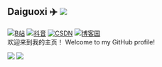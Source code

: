 <!--
**Ehco1996/Ehco1996** is a ✨ _special_ ✨ repository because its `README.md` (this file) appears on your GitHub profile.

Here are some ideas to get you started:

* 🔭 I’m currently working on ...
* 🌱 I’m currently learning ...
* 👯 I’m looking to collaborate on ...
* 🤔 I’m looking for help with ...
* 💬 Ask me about ...
* 📫 How to reach me: ...
* 😄 Pronouns: ...
* ⚡ Fun fact: ...
-->

## Daiguoxi ✈️ ![](https://views.whatilearened.today/views/github/daiguoxi/daiguoxi.svg)
[![B站](https://img.shields.io/badge/B站-DGX杂学-green)](https://space.bilibili.com/449154488) [![抖音](https://img.shields.io/badge/抖音-DG息-blue)](https://v.douyin.com/dGAUBc3/)  [![CSDN](https://img.shields.io/badge/CSDN-DG息-red)](https://blog.csdn.net/dgxl22) [![博客园](https://img.shields.io/badge/博客园-DGX杂学-blue)](https://www.cnblogs.com/yeu4h3uh2/) 
</br>
欢迎来到我的主页！ Welcome to my GitHub profile!


![](https://github-readme-stats.vercel.app/api?username=daiguoxi&show_icons=true&line_height=21&show_icons=true&theme=vue&hide_border=true)
![](https://github-readme-stats.vercel.app/api/top-langs/?username=daiguoxi&show_icons=true&layout=compact&theme=vue&hide_border=true&hide=html,css)

<!-- * 🔭 I’m currently working at [PingCAP](https://pingcap.com/)
[![STARS](https://img.shields.io/github/stars/daiguoxi/bilibili_api?color=yellow&label=Github%20Stars)](https://github.com/daiguoxi/bilibili_api/stargazers)
* 🌱 I’m currently using `GoLang` `Python` <del>`java`</del> `k8s/rancher`

* ✈️ Open to Remote Job Opportunities 🍻

* 👀 Feel free to contact me via [Telegram](https://t.me/Ehco1996) -->
